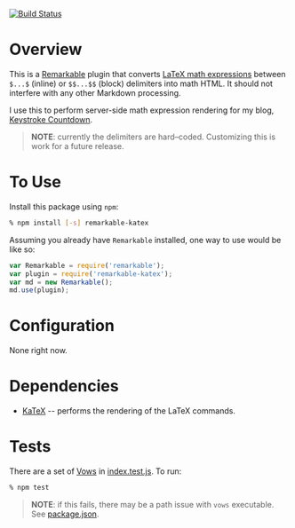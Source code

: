 [![Build Status](https://travis-ci.org/bradhowes/remarkable-katex.svg?branch=master)](https://travis-ci.org/bradhowes/remarkable-katex)

# Overview

This is a [Remarkable](https://github.com/jonschlinkert/remarkable) plugin that converts
[LaTeX math expressions](http://web.ift.uib.no/Teori/KURS/WRK/TeX/symALL.html) between `$...$` (inline) or
`$$...$$` (block) delimiters into math HTML. It should not interfere with any other Markdown processing.

I use this to perform server-side math expression rendering for my
blog, [Keystroke Countdown](https://keystrokecountdown.com).

> **NOTE**: currently the delimiters are hard–coded. Customizing this is work for a future release.

# To Use

Install this package using `npm`:

```bash
% npm install [-s] remarkable-katex
```

Assuming you already have `Remarkable` installed, one way to use would be like so:

```javascript
var Remarkable = require('remarkable');
var plugin = require('remarkable-katex');
var md = new Remarkable();
md.use(plugin);
```

# Configuration

None right now.

# Dependencies

* [KaTeX](https://github.com/Khan/KaTeX) -- performs the rendering of the LaTeX commands.

# Tests

There are a set of [Vows](http://vowsjs.org) in [index.test.js](index.test.js). To run:

```bash
% npm test
```

> **NOTE**: if this fails, there may be a path issue with `vows` executable. See [package.json](package.json).

